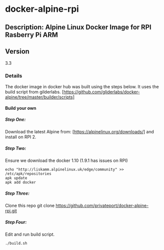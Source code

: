 # docker-alpine-rpi
## Description: Alpine Linux Docker Image for RPI Rasberry Pi ARM
## Version
3.3
### Details
The docker image in docker hub was built using the steps below.  It uses the build script from gilderlabs.  [https://github.com/gliderlabs/docker-alpine/tree/master/builder/scripts]
#### Build your own
##### Step One:
Download the latest Alpine from: [https://alpinelinux.org/downloads/] and install on RPI 2.
##### Step Two:
Ensure we download the docker 1.10 (1.9.1 has issues on RPI)
```
echo "http://liskamm.alpinelinux.uk/edge/community" >> /etc/apk/repositories
apk update
apk add docker
```
##### Step Three:
Clone this repo
git clone https://github.com/privateport/docker-alpine-rpi.git

##### Step Four:
Edit and run build script.
```
./build.sh
```

